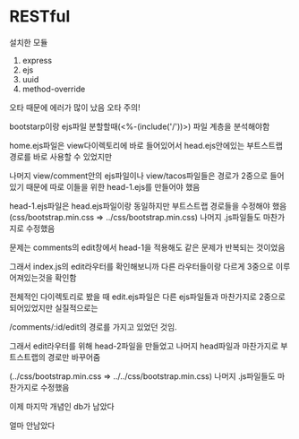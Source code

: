 # RESTful
설치한 모듈
1. express
2. ejs
3. uuid
4. method-override



오타 때문에 에러가 많이 났음 오타 주의!


bootstarp이랑 ejs파일 분할할때(<%-(include('/'))>) 파일 계층을 분석해야함

home.ejs파일은 view다이렉토리에 바로 들어있어서 head.ejs안에있는 부트스트랩 경로를 바로 사용할 수 있었지만

나머지 view/comment안의 ejs파일이나 view/tacos파일들은 경로가 2중으로 들어있기 때문에 따로 이들을 위한 head-1.ejs를 만들어야 했음

head-1.ejs파일은 head.ejs파일이랑 동일하지만 부트스트랩 경로들을 수정해야 했음 (css/bootstrap.min.css => ../css/bootstrap.min.css) 나머지 .js파일들도 마찬가지로 수정했음


문제는 comments의 edit창에서 head-1을 적용해도 같은 문제가 반복되는 것이었음

그래서 index.js의 edit라우터를 확인해보니까 다른 라우터들이랑 다르게 3중으로 이루어져있는것을 확인함

전체적인 다이렉토리로 봤을 때 edit.ejs파일은 다른 ejs파일들과 마찬가지로 2중으로 되어있었지만 실질적으로는

/comments/:id/edit의 경로를 가지고 있었던 것임.

그래서 edit라우터를 위해 head-2파일을 만들었고 나머지 head파일과 마찬가지로 부트스트랩의 경로만 바꾸어줌  

(../css/bootstrap.min.css => ../../css/bootstrap.min.css) 나머지 .js파일들도 마찬가지로 수정했음



이제 마지막 개념인 db가 남았다


얼마 안남았다
